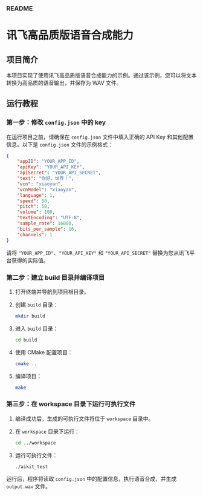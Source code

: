 ### README

# 讯飞高品质版语音合成能力

## 项目简介

本项目实现了使用讯飞高品质版语音合成能力的示例。通过该示例，您可以将文本转换为高品质的语音输出，并保存为 WAV 文件。

## 运行教程

### 第一步：修改 `config.json` 中的 key

在运行项目之前，请确保在 `config.json` 文件中填入正确的 API Key 和其他配置信息。以下是 `config.json` 文件的示例格式：

```json
{
    "appID": "YOUR_APP_ID",
    "apiKey": "YOUR_API_KEY",
    "apiSecret": "YOUR_API_SECRET",
    "text": "你好，世界！",
    "vcn": "xiaoyan",
    "vcnModel": "xiaoyan",
    "language": 1,
    "speed": 50,
    "pitch": 50,
    "volume": 100,
    "textEncoding": "UTF-8",
    "sample_rate": 16000,
    "bits_per_sample": 16,
    "channels": 1
}
```

请将 `"YOUR_APP_ID"`、`"YOUR_API_KEY"` 和 `"YOUR_API_SECRET"` 替换为您从讯飞平台获得的实际值。

### 第二步：建立 build 目录并编译项目

1. 打开终端并导航到项目根目录。

2. 创建 `build` 目录：

   ```sh
   mkdir build
   ```

3. 进入 `build` 目录：

   ```sh
   cd build
   ```

4. 使用 CMake 配置项目：

   ```sh
   cmake ..
   ```

5. 编译项目：

   ```sh
   make
   ```

### 第三步：在 workspace 目录下运行可执行文件

1. 编译成功后，生成的可执行文件将位于 `workspace` 目录中。

2. 在 `workspace` 目录下运行：

   ```sh
   cd ../workspace
   ```

3. 运行可执行文件：

   ```sh
   ./aikit_test
   ```

运行后，程序将读取 `config.json` 中的配置信息，执行语音合成，并生成 `output.wav` 文件。